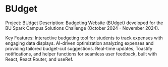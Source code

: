 # BUdget
Project: BUdget
Description: Budgeting Website (BUdget) developed for the BU Spark Campus Solutions Challenge (October 2024 - November 2024).

Key Features:
Interactive budgeting tool for students to track expenses with engaging data displays.
AI-driven optimization analyzing expenses and providing tailored budget-cut suggestions.
Real-time updates, Toastify notifications, and helper functions for seamless user feedback, built with React, React Router, and useRef.



